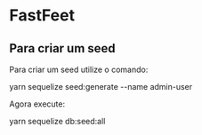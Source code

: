 # FastFeet

## Para criar um seed
Para criar um seed utilize o comando:

yarn sequelize seed:generate --name admin-user

Agora execute:

yarn sequelize db:seed:all
